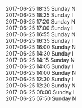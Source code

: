 2017-06-25 18:35 Sunday  N  
2017-06-25 18:25 Sunday  I  
2017-06-25 17:20 Sunday  N  
2017-06-25 17:00 Sunday  I  
2017-06-25 16:55 Sunday  N  
2017-06-25 16:35 Sunday  I  
2017-06-25 16:00 Sunday  N  
2017-06-25 14:30 Sunday  I  
2017-06-25 14:15 Sunday  N  
2017-06-25 14:05 Sunday  I  
2017-06-25 14:00 Sunday  N  
2017-06-25 12:30 Sunday  I  
2017-06-25 12:20 Sunday  N  
2017-06-25 08:00 Sunday  I  
2017-06-25 07:50 Sunday  N  
